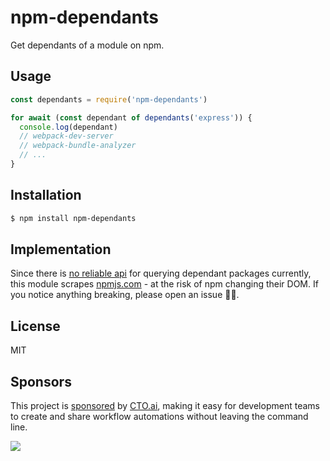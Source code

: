 # npm-dependants

Get dependants of a module on npm.

## Usage

```js
const dependants = require('npm-dependants')

for await (const dependant of dependants('express')) {
  console.log(dependant)
  // webpack-dev-server
  // webpack-bundle-analyzer
  // ...
}
```

## Installation

```bash
$ npm install npm-dependants
```

## Implementation

Since there is [no reliable api](https://twitter.com/juliangruber/status/1209066065550028801) for querying dependant packages currently, this module scrapes [npmjs.com](https://npmjs.com) - at the risk of npm changing their DOM. If you notice anything breaking, please open an issue 🙇‍♂️.

## License

MIT

## Sponsors

This project is [sponsored](https://github.com/sponsors/juliangruber) by [CTO.ai](https://cto.ai/), making it easy for development teams to create and share workflow automations without leaving the command line.

[![](https://apex-software.imgix.net/github/sponsors/cto.png)](https://cto.ai/)
